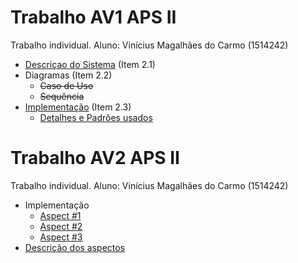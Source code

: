# Trabalho AV1 APS II

Trabalho individual. Aluno: Vinícius Magalhães do Carmo (1514242)

- [Descriçao do Sistema](https://github.com/vinimdocarmo/aps2/blob/master/Descri%C3%A7%C3%A3o.md) (Item 2.1)
- Diagramas (Item 2.2)
  - ~~Caso de Uso~~
  - ~~Sequência~~
- [Implementação](https://github.com/vinimdocarmo/aps2/tree/master/src/com/company) (Item 2.3)
  - [Detalhes e Padrões usados](https://github.com/vinimdocarmo/aps2/blob/master/Padr%C3%B5es.md)
  
# Trabalho AV2 APS II

Trabalho individual. Aluno: Vinícius Magalhães do Carmo (1514242)

- Implementação
  - [Aspect #1](https://github.com/vinimdocarmo/aps2/blob/master/src/com/company/payment/BitCoinPaymentAspect.aj)
  - [Aspect #2](https://github.com/vinimdocarmo/aps2/blob/master/src/com/company/payment/NuContaPayment.aj)
  - [Aspect #3](https://github.com/vinimdocarmo/aps2/blob/master/src/com/company/controllers/PaymentControllerAspect.aj)
- [Descrição dos aspectos](https://github.com/vinimdocarmo/aps2/blob/master/ASPECTS.md#descria%C3%A7%C3%A3o-dos-aspectos)

